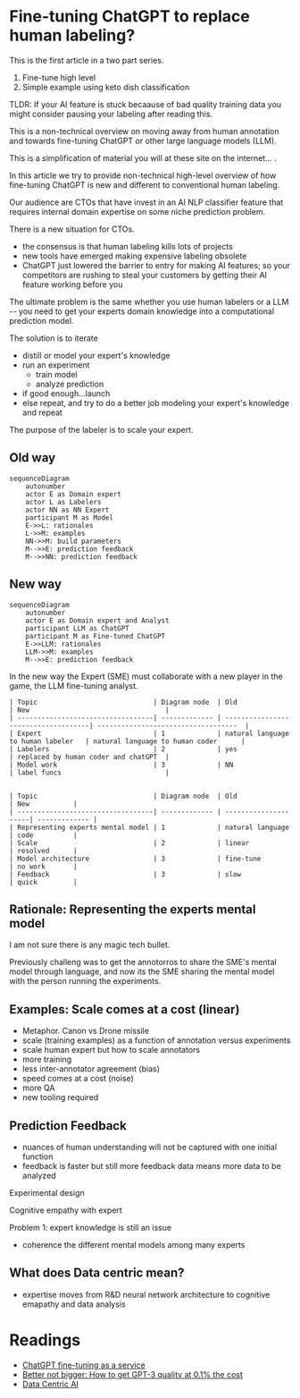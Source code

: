 # Fine-tuning ChatGPT to replace human labeling?

This is the first article in a two part series.

1. Fine-tune high level
2. Simple example using keto dish classification 

TLDR: If your AI feature is stuck becaause of bad quality training data you might consider pausing your labeling after reading this.


This is a non-technical overview on moving away from human annotation and towards fine-tuning ChatGPT or other large language models (LLM).

This is a simplification of material you will at these site on the internet... .

In this article we try to provide non-technical high-level overview of how fine-tuning ChatGPT is new and different to conventional human labeling.

Our audience are CTOs that have invest in an AI NLP classifier feature that requires internal domain expertise on some niche prediction problem. 

There is a new situation for CTOs. 

- the consensus is that human labeling kills lots of projects
- new tools have emerged making expensive labeling obsolete
- ChatGPT just lowered the barrier to entry for making AI features; so your competitors are rushing to steal your customers by getting their AI feature working before you

The ultimate problem is the same whether you use human labelers or a LLM -- you need to get your experts domain knowledge into a computational prediction model.

The solution is to iterate

- distill or model your expert's knowledge
- run an experiment
  - train model
  - analyze prediction
- if good enough...launch
- else repeat, and try to do a better job modeling your expert's knowledge and repeat


The purpose of the labeler is to scale your expert.

## Old way 

```mermaid
sequenceDiagram
    autonumber
    actor E as Domain expert
    actor L as Labelers
    actor NN as NN Expert
    participant M as Model
    E->>L: rationales
    L->>M: examples
    NN->>M: build parameters
    M-->>E: prediction feedback
    M-->>NN: prediction feedback
```
## New way 

```mermaid
sequenceDiagram
    autonumber
    actor E as Domain expert and Analyst
    participant LLM as ChatGPT
    participant M as Fine-tuned ChatGPT
    E->>LLM: rationales
    LLM->>M: examples
    M-->>E: prediction feedback
```



In the new way the Expert (SME) must collaborate with a new player in the game, the LLM fine-tuning analyst.

```
| Topic                             | Diagram node  | Old                                 | New                                  |
| ----------------------------------| ------------- | ------------------------------------| -----------------------------------  |
| Expert                            | 1             | natural language to human labeler   | natural language to human coder      |
| Labelers                          | 2             | yes                                 | replaced by human coder and chatGPT  |
| Model work                        | 3             | NN                                  | label funcs                          |


| Topic                             | Diagram node  | Old                  | New           |
| ----------------------------------| ------------- | ---------------------| ------------- |
| Representing experts mental model | 1             | natural language     | code          |
| Scale                             | 2             | linear               | resolved      |
| Model architecture                | 3             | fine-tune            | no work       |
| Feedback                          | 3             | slow                 | quick         |
```

## Rationale: Representing the experts mental model

I am not sure there is any magic tech bullet. 

Previously challeng was to get the annotorros to share the SME's mental model through language, and now its 
the SME sharing the mental model with the person running the experiments.


## Examples: Scale comes at a cost (linear)

- Metaphor. Canon vs Drone missile
- scale (training examples) as a function of annotation versus experiments  
- scale human expert but how to scale annotators
- more training
- less inter-annotator agreement (bias)
- speed comes at a cost (noise)
- more QA
- new tooling required

## Prediction Feedback

- nuances of human understanding will not be captured with one initial function
- feedback is faster but still more feedback data means more data to be analyzed


Experimental design 

Cognitive empathy with expert 

Problem 1: expert knowledge is still an issue

- coherence the different mental models among many experts 


## What does Data centric mean?

- expertise moves from R&D neural network architecture to cognitive emapathy and data analysis

# Readings

- [ChatGPT fine-tuning as a service](https://community.openai.com/t/chatgpt-fine-tuning-as-a-service/33803)
- [Better not bigger: How to get GPT-3 quality at 0.1% the cost](https://snorkel.ai/better-not-bigger-how-to-get-gpt-3-quality-at-0-1-the-cost/)
- [Data Centric AI](https://github.com/HazyResearch/data-centric-ai)
